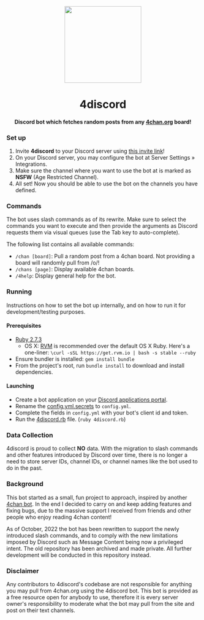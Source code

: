 <p align="center">
  <img height="200" width="200" src="https://repository-images.githubusercontent.com/549282531/dd3bd1f6-7276-4979-9b78-34255b3848e1"  alt=""/>
</p>

<h1 align="center">4discord</h1>

<h4 align="center">Discord bot which fetches random posts from any <a href="https://4chan.org/" target="_blank">4chan.org</a> board!</h4>

### Set up
  1. Invite **4discord** to your Discord server using 
[this invite link](https://discord.com/api/oauth2/authorize?client_id=780529113118539798&permissions=60416&scope=bot)!
  2. On your Discord server, you may configure the bot at Server Settings » Integrations.
  3. Make sure the channel where you want to use the bot at is marked as **NSFW** (Age Restricted Channel).
  4. All set! Now you should be able to use the bot on the channels you have defined.

### Commands
The bot uses slash commands as of its rewrite. Make sure to select the commands you want to execute and then provide
the arguments as Discord requests them via visual queues (use the Tab key to auto-complete).

The following list contains all available commands:

  * `/chan [board]`: Pull a random post from a 4chan board. Not providing a board will randomly pull from /o/!
  * `/chans [page]`: Display available 4chan boards.
  * `/4help`: Display general help for the bot.

### Running
Instructions on how to set the bot up internally, and on how to run it for development/testing purposes.

#### Prerequisites
* [Ruby 2.7.3](https://www.ruby-lang.org/)
  * OS X: [RVM](http://rvm.io) is recommended over the default OS X Ruby. Here's a one-liner:
`\curl -sSL https://get.rvm.io | bash -s stable --ruby`
* Ensure bundler is installed: `gem install bundle`
* From the project's root, run `bundle install` to download and install dependencies.

#### Launching
* Create a bot application on your [Discord applications portal](https://discord.com/developers/applications).
* Rename the [config.yml.secrets](https://github.com/BGMP/4discord/blob/master/config/config.yml.secrets) to `config.yml`.
* Complete the fields in `config.yml` with your bot's client id and token.
* Run the [4discord.rb](https://github.com/BGMP/4discord/blob/master/src/4discord.rb) file. (`ruby 4discord.rb`)

### Data Collection
4discord is proud to collect **NO** data. With the migration to slash commands and other features introduced by Discord
over time, there is no longer a need to store server IDs, channel IDs, or channel names like the bot used to do in the
past. 

### Background
This bot started as a small, fun project to approach, inspired by another
[4chan bot](https://github.com/Romejanic/4chan-Discord-Bot). In the end I decided to carry on and keep adding
features and fixing bugs, due to the massive support I received from friends and other people who enjoy reading 4chan
content!

As of October, 2022 the bot has been rewritten to support the newly introduced slash commands, and to comply with the
new limitations imposed by Discord such as Message Content being now a privileged intent. The old repository has been
archived and made private. All further development will be conducted in this repository instead.

### Disclaimer
Any contributors to 4discord's codebase are not responsible for anything you may pull from 4chan.org using the 4discord
bot. This bot is provided as a free resource open for anybody to use, therefore it is every server owner's
responsibility to moderate what the bot may pull from the site and post on their text channels.
